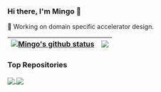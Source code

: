 ### Hi there, I'm Mingo 👋

🔭 Working on domain specific accelerator design.

| <a href="https://github.com/mingo99/github-readme-stats"><img align="center" src="github-readme-stats-mingo.vercel.app/api?username=mingo99&count_private=true&show_icons=true&include_all_commits=true&theme=transparent&hide_border=true" alt="Mingo's github status" /></a> | <a href="https://github.com/mingo99/github-readme-stats"><img align="center" src="github-readme-stats-mingo.vercel.app/api/top-langs/?username=mingo99&layout=compact&theme=transparent&hide_border=true&hide=html,stata" /></a> |
| ------------- | ------------- |

### Top Repositories

<a href="https://github.com/mingo99/AXI-Specification">
  <img align="center" src="github-readme-stats-mingo.vercel.app/api/pin/?username=mingo99&repo=AXI-Specification&theme=transparent" />
</a>
<a href="https://github.com/mingo99/verilog-autoinst.nvim">
  <img align="center" src="github-readme-stats-mingo.vercel.app/api/pin/?username=mingo99&repo=verilog-autoinst.nvim&theme=transparent" />
</a>
